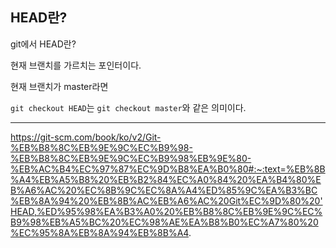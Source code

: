 ## HEAD란?

git에서 HEAD란?

현재 브랜치를 가르치는 포인터이다.


현재 브랜치가 master라면


`git checkout HEAD`는 `git checkout master`와 같은 의미이다.

---

https://git-scm.com/book/ko/v2/Git-%EB%B8%8C%EB%9E%9C%EC%B9%98-%EB%B8%8C%EB%9E%9C%EC%B9%98%EB%9E%80-%EB%AC%B4%EC%97%87%EC%9D%B8%EA%B0%80#:~:text=%EB%8B%A4%EB%A5%B8%20%EB%B2%84%EC%A0%84%20%EA%B4%80%EB%A6%AC%20%EC%8B%9C%EC%8A%A4%ED%85%9C%EA%B3%BC%EB%8A%94%20%EB%8B%AC%EB%A6%AC%20Git%EC%9D%80%20'HEAD,%ED%95%98%EA%B3%A0%20%EB%B8%8C%EB%9E%9C%EC%B9%98%EB%A5%BC%20%EC%98%AE%EA%B8%B0%EC%A7%80%20%EC%95%8A%EB%8A%94%EB%8B%A4.
